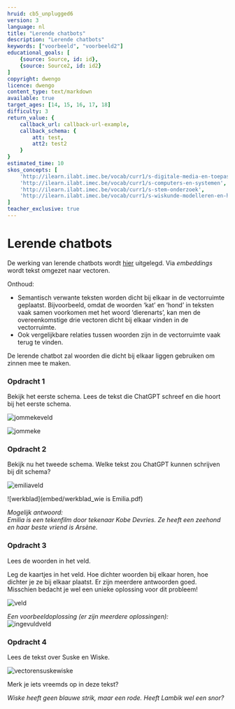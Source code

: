 ```yaml
---
hruid: cb5_unplugged6
version: 3
language: nl
title: "Lerende chatbots"
description: "Lerende chatbots"
keywords: ["voorbeeld", "voorbeeld2"]
educational_goals: [
    {source: Source, id: id}, 
    {source: Source2, id: id2}
]
copyright: dwengo
licence: dwengo
content_type: text/markdown
available: true
target_ages: [14, 15, 16, 17, 18]
difficulty: 3
return_value: {
    callback_url: callback-url-example,
    callback_schema: {
        att: test,
        att2: test2
    }
}
estimated_time: 10
skos_concepts: [
    'http://ilearn.ilabt.imec.be/vocab/curr1/s-digitale-media-en-toepassingen', 
    'http://ilearn.ilabt.imec.be/vocab/curr1/s-computers-en-systemen', 
    'http://ilearn.ilabt.imec.be/vocab/curr1/s-stem-onderzoek', 
    'http://ilearn.ilabt.imec.be/vocab/curr1/s-wiskunde-modelleren-en-heuristiek'
]
teacher_exclusive: true
---
```


# Lerende chatbots

De werking van lerende chatbots wordt [hier](https://dwengo.org/backend/api/learningObject/getWrapped?hruid=cb_chatbot3&version=3&language=nl) uitgelegd. Via *embeddings* wordt tekst omgezet naar vectoren. 

Onthoud: <br>
* Semantisch verwante teksten worden dicht bij elkaar in de vectorruimte geplaatst. Bijvoorbeeld, omdat de woorden ‘kat’ en ‘hond’ in teksten vaak samen voorkomen met het woord ‘dierenarts’, kan men de overeenkomstige drie vectoren dicht bij elkaar vinden in de vectorruimte.
* Ook vergelijkbare relaties tussen woorden zijn in de vectorruimte vaak terug te vinden.

De lerende chatbot zal woorden die dicht bij elkaar liggen gebruiken om zinnen mee te maken. 


### Opdracht 1

Bekijk het eerste schema. Lees de tekst die ChatGPT schreef en die hoort bij het eerste schema.

![jommekeveld](https://github.com/dwengovzw/learning_content/assets/48352335/8daa9a5d-3886-4799-813e-10a64213fa2c)

![jommeke](https://github.com/dwengovzw/learning_content/assets/48352335/9bc4010f-459d-4010-96cb-a1ade5050ca0)

### Opdracht 2

Bekijk nu het tweede schema. Welke tekst zou ChatGPT kunnen schrijven bij dit schema? 

![emiliaveld](https://github.com/dwengovzw/learning_content/assets/48352335/25fcec34-9d31-4fc3-92c3-2835edec7f36)

![werkblad](embed/werkblad_wie is Emilia.pdf)

*Mogelijk antwoord:*<br>
*Emilia is een tekenfilm door tekenaar Kobe Devries. Ze heeft een zeehond en haar beste vriend is Arsène.* 


### Opdracht 3

Lees de woorden in het veld.

Leg de kaartjes in het veld. Hoe dichter woorden bij elkaar horen, hoe dichter je ze bij elkaar plaatst. Er zijn meerdere antwoorden goed. Misschien bedacht je wel een unieke oplossing voor dit probleem!

![veld](https://github.com/dwengovzw/learning_content/assets/48352335/953abce7-119a-4ca2-a7d2-382caccac749)

*Een voorbeeldoplossing (er zijn meerdere oplossingen):*<br>
![ingevuldveld](https://github.com/dwengovzw/learning_content/assets/48352335/dad2251d-ce91-4ea0-bad8-42f8e1bcd714)<br>


### Opdracht 4

Lees de tekst over Suske en Wiske.

![vectorensuskewiske](https://github.com/dwengovzw/learning_content/assets/48352335/5a054655-f848-490e-9b03-33bb2479562b)

Merk je iets vreemds op in deze tekst?

*Wiske heeft geen blauwe strik, maar een rode. Heeft Lambik wel een snor?* 

